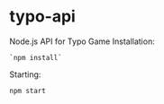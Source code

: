 
# typo-api
Node.js API for Typo Game
	Installation:
	
    `npm install`

  Starting:

    npm start


